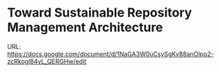 # Toward Sustainable Repository Management Architecture

URL: https://docs.google.com/document/d/1NaGA3W0uCsySgKv88anOlpo2-zcRkogl84yL_QERGHw/edit
